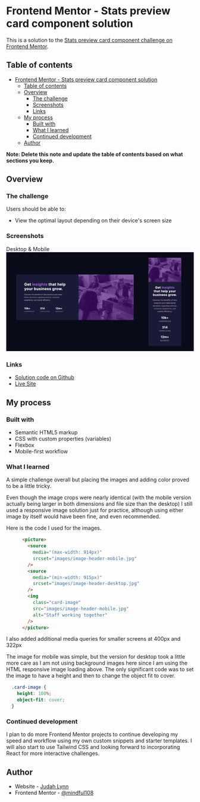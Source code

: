 # Frontend Mentor - Stats preview card component solution

This is a solution to the [Stats preview card component challenge on Frontend Mentor](https://www.frontendmentor.io/challenges/stats-preview-card-component-8JqbgoU62). 

## Table of contents

- [Frontend Mentor - Stats preview card component solution](#frontend-mentor---stats-preview-card-component-solution)
  - [Table of contents](#table-of-contents)
  - [Overview](#overview)
    - [The challenge](#the-challenge)
    - [Screenshots](#screenshots)
    - [Links](#links)
  - [My process](#my-process)
    - [Built with](#built-with)
    - [What I learned](#what-i-learned)
    - [Continued development](#continued-development)
  - [Author](#author)

**Note: Delete this note and update the table of contents based on what sections you keep.**

## Overview

### The challenge

Users should be able to:

- View the optimal layout depending on their device's screen size

### Screenshots

Desktop & Mobile
![Screenshot Desktop](screenshot.jpg)


### Links

- [Solution code on Github](https://github.com/mindful108/frontendmentor-stats-preview-card-component)
- [Live Site](https://frontendmentor-stats-preview-card-component-liart.vercel.app/)

## My process

### Built with

- Semantic HTML5 markup
- CSS with custom properties (variables)
- Flexbox
- Mobile-first workflow

### What I learned

A simple challenge overall but placing the images and adding color proved to be a little tricky.

Even though the image crops were nearly identical (with the mobile version actually being larger in both dimensions and file size than the desktop) I still used a responsive image solution just for practice, although using either image by itself would have been fine, and even recommended.

Here is the code I used for the images.

```html
      <picture>
        <source
          media="(max-width: 914px)"
          srcset="images/image-header-mobile.jpg"
        />
        <source
          media="(min-width: 915px)"
          srcset="images/image-header-desktop.jpg"
        />
        <img
          class="card-image"
          src="images/image-header-mobile.jpg"
          alt="Staff working together"
        />
      </picture>
```

I also added additional media queries for smaller screens at 400px and 322px

The image for mobile was simple, but the version for desktop took a little more care as I am not using background images here since I am using the HTML responsive image loading above. The only significant code was to set the image to have a height and then to change the object fit to cover.
```css
  .card-image {
    height: 100%;
    object-fit: cover;
  } 
```


### Continued development

I plan to do more Frontend Mentor projects to continue developing my speed and workflow using my own custom snippets and starter templates. I will also start to use Tailwind CSS and looking forward to incorporating React for more interactive challenges.

 
## Author

- Website - [Judah Lynn](https://judahlynn.com)
- Frontend Mentor - [@mindful108](https://www.frontendmentor.io/profile/mindful108)
